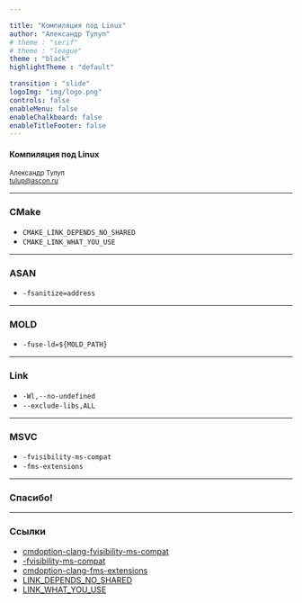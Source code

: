 ```yaml
---

title: "Компиляция под Linux"
author: "Александр Тулуп"
# theme : "serif"
# theme : "league"
theme : "black"
highlightTheme : "default"

transition : "slide"
logoImg: "img/logo.png"
controls: false
enableMenu: false
enableChalkboard: false
enableTitleFooter: false
---
```


#### Компиляция под Linux
<small>Александр Тулуп<br>tulup@ascon.ru</small>

---

### CMake

- `CMAKE_LINK_DEPENDS_NO_SHARED`
- `CMAKE_LINK_WHAT_YOU_USE`

---

### ASAN

- `-fsanitize=address`


---

### MOLD

- `-fuse-ld=${MOLD_PATH}`


---

### Link

- `-Wl,--no-undefined`
- `--exclude-libs,ALL`


---

### MSVC

- `-fvisibility-ms-compat`
- `-fms-extensions`


---

### Спасибо!

---

### Ссылки
- [cmdoption-clang-fvisibility-ms-compat](https://clang.llvm.org/docs/ClangCommandLineReference.html#cmdoption-clang-fvisibility-ms-compat)
- [-fvisibility-ms-compat](https://gcc.gnu.org/onlinedocs/gcc/C_002b_002b-Dialect-Options.html)
- [cmdoption-clang-fms-extensions](https://clang.llvm.org/docs/ClangCommandLineReference.html#cmdoption-clang-fms-extensions)
- [LINK_DEPENDS_NO_SHARED](https://cmake.org/cmake/help/latest/prop_tgt/LINK_DEPENDS_NO_SHARED.html#prop_tgt:LINK_DEPENDS_NO_SHARED)
- [LINK_WHAT_YOU_USE](https://cmake.org/cmake/help/latest/prop_tgt/LINK_WHAT_YOU_USE.html)